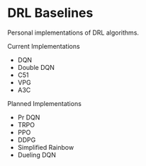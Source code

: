 # DRL Baselines

Personal implementations of DRL algorithms.

Current Implementations
  * DQN
  * Double DQN
  * C51
  * VPG
  * A3C

Planned Implementations
  * Pr DQN
  * TRPO
  * PPO
  * DDPG
  * Simplified Rainbow
  * Dueling DQN
